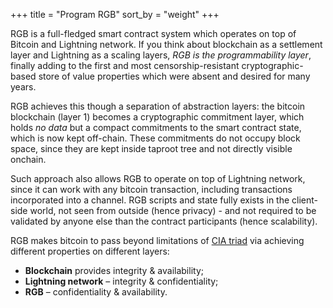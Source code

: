 +++
title = "Program RGB"
sort_by = "weight"
+++

RGB is a full-fledged smart contract system which operates on top of Bitcoin
and Lightning network. If you think about blockchain as a settlement layer and
Lightning as a scaling layers, *RGB is the programmability layer*, finally
adding to the first and most censorship-resistant cryptographic-based store of
value properties which were absent and desired for many years.

RGB achieves this though a separation of abstraction layers: the bitcoin
blockchain (layer 1) becomes a cryptographic commitment layer, which holds
*no data* but a compact commitments to the smart contract state, which is
now kept off-chain. These commitments do not occupy block space, since they
are kept inside taproot tree and not directly visible onchain.

Such approach also allows RGB to operate on top of Lightning network, since
it can work with any bitcoin transaction, including transactions incorporated
into a channel. RGB scripts and state fully exists in the client-side world,
not seen from outside (hence privacy) - and not required to be validated by
anyone else than the contract participants (hence scalability).

RGB makes bitcoin to pass beyond limitations of [CIA triad] via achieving
different properties on different layers:
* **Blockchain** provides integrity & availability;
* **Lightning network** – integrity & confidentiality;
* **RGB** – confidentiality & availability.

[CIA triad]: https://www.coursera.org/articles/cia-triad
